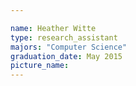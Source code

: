 ```yaml
---

name: Heather Witte
type: research_assistant
majors: "Computer Science"
graduation_date: May 2015
picture_name: 
---
```

    
    
